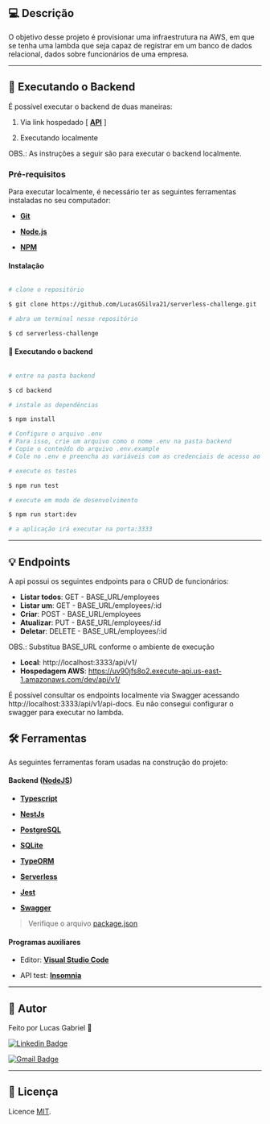 ## 💻 Descrição

O objetivo desse projeto é provisionar uma infraestrutura na AWS, em que se tenha uma lambda que seja capaz de registrar em um banco de dados relacional, dados sobre funcionários de uma empresa.

---

## 🚀 Executando o Backend

É possível executar o backend de duas maneiras:

1. Via link hospedado [ **[API](https://uv90jfs8o2.execute-api.us-east-1.amazonaws.com/dev/api/v1/employees)** ]

2. Executando localmente

OBS.: As instruções a seguir são para executar o backend localmente.

### Pré-requisitos

Para executar localmente, é necessário ter as seguintes ferramentas instaladas no seu computador:

- **[Git](https://git-scm.com)**

- **[Node.js](https://nodejs.org/en/)**

- **[NPM](https://www.npmjs.com/)**

#### Instalação

```bash

# clone o repositório

$ git clone https://github.com/LucasGSilva21/serverless-challenge.git

# abra um terminal nesse repositório

$ cd serverless-challenge

```

#### 🎲 Executando o backend

```bash

# entre na pasta backend

$ cd backend

# instale as dependências

$ npm install

# Configure o arquivo .env
# Para isso, crie um arquivo como o nome .env na pasta backend
# Copie o conteúdo do arquivo .env.example 
# Cole no .env e preencha as variáveis com as credenciais de acesso ao DB

# execute os testes

$ npm run test

# execute em modo de desenvolvimento

$ npm run start:dev

# a aplicação irá executar na porta:3333

```

---
## 💡 Endpoints

A api possui os seguintes endpoints para o CRUD de funcionários:

- **Listar todos**: GET - BASE_URL/employees
- **Listar um**: GET - BASE_URL/employees/:id
- **Criar**: POST - BASE_URL/employees
- **Atualizar**: PUT - BASE_URL/employees/:id
- **Deletar**: DELETE - BASE_URL/employees/:id

OBS.: Substitua BASE_URL conforme o ambiente de execução

- **Local**: http://localhost:3333/api/v1/
- **Hospedagem AWS**:   https://uv90jfs8o2.execute-api.us-east-1.amazonaws.com/dev/api/v1/

É possível consultar os endpoints localmente via Swagger acessando  http://localhost:3333/api/v1/api-docs. Eu não consegui configurar o swagger para executar no lambda.

## 🛠 Ferramentas

As seguintes ferramentas foram usadas na construção do projeto:

  

#### **Backend** ([NodeJS](https://nodejs.org/en/))

- **[Typescript](https://www.typescriptlang.org/)**

- **[NestJs](https://nestjs.com/)**

- **[PostgreSQL](https://www.postgresql.org/)**

- **[SQLite](https://www.sqlite.org/index.html)**

- **[TypeORM](https://typeorm.io/#/)**

- **[Serverless](https://www.serverless.com/)**

- **[Jest](https://jestjs.io/)**

- **[Swagger](https://swagger.io/)**

> Verifique o arquivo [package.json](https://github.com/LucasGSilva21/serverless-challenge/blob/main/backend/package.json)

#### **Programas auxiliares**

- Editor: **[Visual Studio Code](https://code.visualstudio.com/)**

- API test: **[Insomnia](https://insomnia.rest/)**

---

## 👤 Autor

Feito por Lucas Gabriel 👋

[![Linkedin Badge](https://img.shields.io/badge/-Lucas-blue?style=flat-square&logo=Linkedin&logoColor=white&link=https://www.linkedin.com/in/lucas-gabriel-30aab4183/)](https://www.linkedin.com/in/lucas-gabriel-30aab4183/)

  

[![Gmail Badge](https://img.shields.io/badge/-lucasgsilva2102@gmail.com-c14438?style=flat-square&logo=Gmail&logoColor=white&link=mailto:lucasgsilva2102@gmail.com)](mailto:lucasgsilva2102@gmail.com)

---

## 📝 Licença

Licence [MIT](./LICENSE.md).
